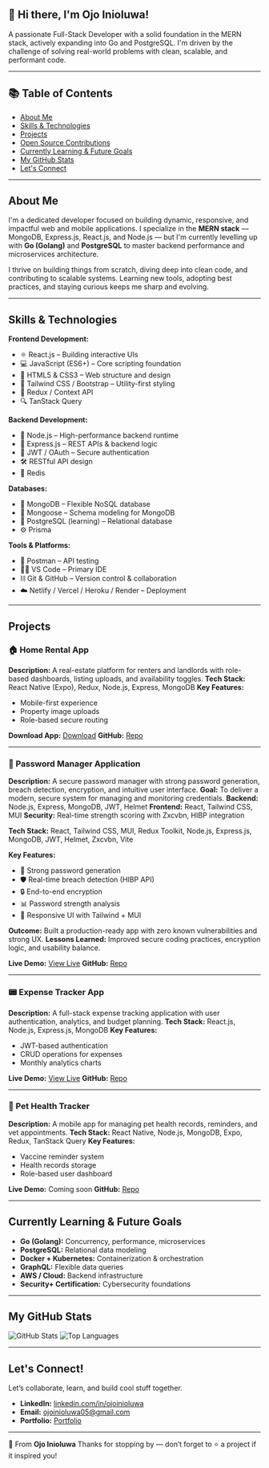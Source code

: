 ## 👋 Hi there, I'm Ojo Inioluwa!

A passionate Full-Stack Developer with a solid foundation in the MERN stack, actively expanding into Go and PostgreSQL. I'm driven by the challenge of solving real-world problems with clean, scalable, and performant code.

---

## 📚 Table of Contents

- [About Me](#about-me)
- [Skills & Technologies](#skills--technologies)
- [Projects](#projects)
- [Open Source Contributions](#open-source-contributions)
- [Currently Learning & Future Goals](#currently-learning--future-goals)
- [My GitHub Stats](#my-github-stats)
- [Let's Connect](#lets-connect)

---

## About Me

I'm a dedicated developer focused on building dynamic, responsive, and impactful web and mobile applications. I specialize in the **MERN stack** — MongoDB, Express.js, React.js, and Node.js — but I'm currently levelling up with **Go (Golang)** and **PostgreSQL** to master backend performance and microservices architecture.

I thrive on building things from scratch, diving deep into clean code, and contributing to scalable systems. Learning new tools, adopting best practices, and staying curious keeps me sharp and evolving.

---

## Skills & Technologies

**Frontend Development:**

- ⚛️ React.js – Building interactive UIs
- 💻 JavaScript (ES6+) – Core scripting foundation
- 🎨 HTML5 & CSS3 – Web structure and design
- 🧹 Tailwind CSS / Bootstrap – Utility-first styling
- 🔄 Redux / Context API
- 🔍 TanStack Query

**Backend Development:**

- 🚀 Node.js – High-performance backend runtime
- 🔧 Express.js – REST APIs & backend logic
- 🔐 JWT / OAuth – Secure authentication
- 🛠 RESTful API design
- 🧠 Redis

**Databases:**

- 🍃 MongoDB – Flexible NoSQL database
- 🔗 Mongoose – Schema modeling for MongoDB
- 🐘 PostgreSQL (learning) – Relational database
- ⚙️ Prisma

**Tools & Platforms:**

- 🧪 Postman – API testing
- 🧑‍💻 VS Code – Primary IDE
- ⛓ Git & GitHub – Version control & collaboration
- ☁️ Netlify / Vercel / Heroku / Render – Deployment

---

## Projects

### 🏠 Home Rental App

**Description:** A real-estate platform for renters and landlords with role-based dashboards, listing uploads, and availability toggles.
**Tech Stack:** React Native (Expo), Redux, Node.js, Express, MongoDB
**Key Features:**

- Mobile-first experience
- Property image uploads
- Role-based secure routing

**Download App:** [Download](https://expo.dev/accounts/ojay_05/projects/rentals/builds/d3a15880-15c9-4bac-9023-a7c486a1aba4)
**GitHub:** [Repo](https://github.com/Ojoinioluwa/rentals)

---

### 🔐 Password Manager Application

**Description:** A secure password manager with strong password generation, breach detection, encryption, and intuitive user interface.
**Goal:** To deliver a modern, secure system for managing and monitoring credentials.
**Backend:** Node.js, Express, MongoDB, JWT, Helmet
**Frontend:** React, Tailwind CSS, MUI
**Security:** Real-time strength scoring with Zxcvbn, HIBP integration

**Tech Stack:** React, Tailwind CSS, MUI, Redux Toolkit, Node.js, Express.js, MongoDB, JWT, Helmet, Zxcvbn, Vite

**Key Features:**

- 🔑 Strong password generation
- 🛡️ Real-time breach detection (HIBP API)
- 🔒 End-to-end encryption
- 📊 Password strength analysis
- 🗽 Responsive UI with Tailwind + MUI

**Outcome:** Built a production-ready app with zero known vulnerabilities and strong UX.
**Lessons Learned:** Improved secure coding practices, encryption logic, and usability balance.

**Live Demo:** [View Live](https://password-manager-frontend-mzof.onrender.com)
**GitHub:** [Repo](https://github.com/Ojoinioluwa/Password-manager)

---

### 📟 Expense Tracker App

**Description:** A full-stack expense tracking application with user authentication, analytics, and budget planning.
**Tech Stack:** React.js, Node.js, Express.js, MongoDB
**Key Features:**

- JWT-based authentication
- CRUD operations for expenses
- Monthly analytics charts

**Live Demo:** [View Live](https://expense-tracking-application-frontend.onrender.com)
**GitHub:** [Repo](https://github.com/Ojoinioluwa/Expense-tracking-application)

---

### 🐶 Pet Health Tracker

**Description:** A mobile app for managing pet health records, reminders, and vet appointments.
**Tech Stack:** React Native, Node.js, MongoDB, Expo, Redux, TanStack Query
**Key Features:**

- Vaccine reminder system
- Health records storage
- Role-based user dashboard

**Live Demo:** Coming soon
**GitHub:** [Repo](https://github.com/Ojoinioluwa/pet-app-frontend)

---

## Currently Learning & Future Goals

- **Go (Golang):** Concurrency, performance, microservices
- **PostgreSQL:** Relational data modeling
- **Docker + Kubernetes:** Containerization & orchestration
- **GraphQL:** Flexible data queries
- **AWS / Cloud:** Backend infrastructure
- **Security+ Certification:** Cybersecurity foundations

---

## My GitHub Stats

![GitHub Stats](https://github-readme-stats.vercel.app/api?username=Ojoinioluwa&show_icons=true&theme=radical)
![Top Languages](https://github-readme-stats.vercel.app/api/top-langs/?username=Ojoinioluwa&layout=compact&theme=radical)

---

## Let's Connect!

Let’s collaborate, learn, and build cool stuff together.

- **LinkedIn:** [linkedin.com/in/ojoinioluwa](https://www.linkedin.com/in/ojoinioluwa)
- **Email:** [ojoinioluwa05@gmail.com](mailto:ojoinioluwa05@gmail.com)
- **Portfolio:** [Portfolio](https://ojoinioluwa-portfolio.onrender.com/)

---

🌟 From **Ojo Inioluwa**
Thanks for stopping by — don’t forget to ⭐ a project if it inspired you!
